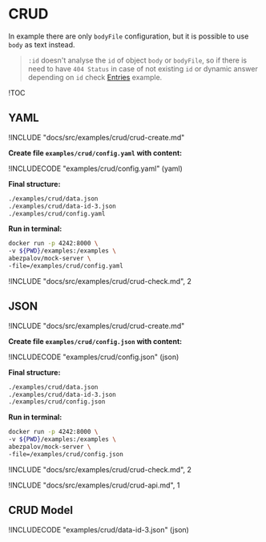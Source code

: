 # CRUD

In example there are only `bodyFile` configuration, but it is possible to use `body` as text instead.

> `:id` doesn't analyse the `id` of object `body` or `bodyFile`, so if there is need to have `404 Status` in case of not existing `id` or dynamic answer depending on `id` check [Entries](#entries) example.

!TOC

## YAML

!INCLUDE "docs/src/examples/crud/crud-create.md"

**Create file `examples/crud/config.yaml` with content:**

!INCLUDECODE "examples/crud/config.yaml" (yaml)

**Final structure:**

```bash
./examples/crud/data.json
./examples/crud/data-id-3.json
./examples/crud/config.yaml
```

**Run in terminal:**

```bash
docker run -p 4242:8000 \
-v ${PWD}/examples:/examples \
abezpalov/mock-server \
-file=/examples/crud/config.yaml
```

!INCLUDE "docs/src/examples/crud/crud-check.md", 2

## JSON

!INCLUDE "docs/src/examples/crud/crud-create.md"

**Create file `examples/crud/config.json` with content:**

!INCLUDECODE "examples/crud/config.json" (json)

**Final structure:**

```bash
./examples/crud/data.json
./examples/crud/data-id-3.json
./examples/crud/config.json
```

**Run in terminal:**

```bash
docker run -p 4242:8000 \
-v ${PWD}/examples:/examples \
abezpalov/mock-server \
-file=/examples/crud/config.json
```

!INCLUDE "docs/src/examples/crud/crud-check.md", 2

!INCLUDE "docs/src/examples/crud/crud-api.md", 1

## CRUD Model

!INCLUDECODE "examples/crud/data-id-3.json" (json)

